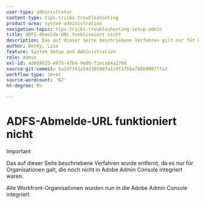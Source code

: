 ```yaml
---
user-type: administrator
content-type: tips-tricks-troubleshooting
product-area: system-administration
navigation-topic: tips-tricks-troubleshooting-setup-admin
title: ADFS-Abmelde-URL funktioniert nicht
description: Das auf dieser Seite beschriebene Verfahren gilt nur für Organisationen, die noch nicht in die Adobe Admin Console integriert haben.
author: Becky, Lisa
feature: System Setup and Administration
role: Admin
exl-id: 4d868625-e976-47b4-9e80-f1eca84a2768
source-git-commit: 5a2df341a54d305807a1c9f175baf60b9007ffa2
workflow-type: tm+mt
source-wordcount: '67'
ht-degree: 0%

---
```


# ADFS-Abmelde-URL funktioniert nicht

<!-- Audited: 1/2024 -->

>[!IMPORTANT]
>
>Das auf dieser Seite beschriebene Verfahren wurde entfernt, da es nur für Organisationen galt, die noch nicht in Adobe Admin Console integriert waren.
>
>Alle Workfront-Organisationen wurden nun in die Adobe Admin Console integriert.

<!--DELETE ME MARCH 2026-->

<!--

## Problem

When using the ADFS logout URL (https://myadfsserver.domain.net/adfs/ls/?wa=wsignout1.0), you receive a message page with the error: "There was a problem accessing the site. Try to browse to the site again."

If the problem persists, contact the administrator of this site and provide the following reference number to identify the problem: **57092dfc-751a-4915-8e6a-b4c5d413f8c6**

## Access requirements

+++ Expand to view access requirements for the functionality in this article.

You must have the following access to perform the steps in this article:

<table style="table-layout:auto"> 
 <col> 
 <col> 
 <tbody> 
  <tr> 
   <td role="rowheader">Adobe Workfront plan</td> 
   <td>Any</td> 
  </tr> 
  <tr> 
   <td role="rowheader">Adobe [!DNL Workfront] license</td> 
   <td> 
   <p>New: Standard</p>
   Or
   <p>Current: Plan</p></td> 
  </tr> 
  <tr> 
   <td role="rowheader">Access level configurations</td> 
   <td>[!UICONTROL System Administrator]</td>  
  </tr> 
 </tbody> 
</table>

For more detail about the information in this table, see [Access requirements in Workfront documentation](/help/quicksilver/administration-and-setup/add-users/access-levels-and-object-permissions/access-level-requirements-in-documentation.md).

+++

## Solution

1. In your ADFS manager server, go to **[!UICONTROL Trust Relationships]** > **[!UICONTROL Relying Party Trusts]** > `<your party trust>` properties.

1. Under the **[!UICONTROL Endpoints]** tab, click **[!UICONTROL Add]**.

1. **[!UICONTROL Endpoint Type]** = SAML Logout, Binding = POST, URL = https://myadfsserver.domain.net/adfs/ls/?wa=wsignout1.0

   You can set a response URL if you want it to redirect to another page. But we recommend the ADFS site because it warns that you are logged off, but you should still close your browser.
-->